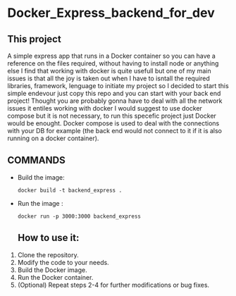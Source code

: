 # Docker_Express_backend_for_dev
## This project
 A simple express app that runs in a Docker container  so you can have a reference  on the files required, without having to install node or anything else
 I find that working with docker is quite usefull but one of my main issues is that all the joy is taken out when I have to isntall the required libraries, framework, lenguage to initiate my project
 so I decided to start this simple endevour just copy this repo and you can start with your back end project!
 Thought you are probably gonna have to deal with all the network issues it entiles working with docker 
 I would suggest to use docker compose but it is not necessary, to run this specefic project just Docker would be enought. Docker compose is used to deal with the connections with your DB for example (the back end would not connect to it if it is also running on a docker container).

 ## COMMANDS
 - Build the image:

       docker build -t backend_express .

- Run the image :
  
      docker run -p 3000:3000 backend_express

  ## How to use it:

1. Clone the repository.
2. Modify the code to your needs.
3. Build the Docker image.
4. Run the Docker container.
5. (Optional) Repeat steps 2-4 for further modifications or bug fixes.
